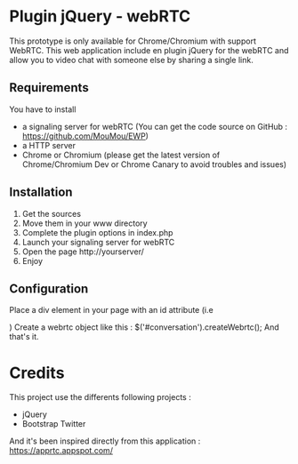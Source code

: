 # Plugin jQuery - webRTC

This prototype is only available for Chrome/Chromium with support WebRTC. This web application include en plugin jQuery for the webRTC and allow you to video chat with someone else by sharing a single link. 

## Requirements

You have to install 

- a signaling server for webRTC (You can get the code source on GitHub : https://github.com/MouMou/EWP)
- a HTTP server
- Chrome or Chromium (please get the latest version of Chrome/Chromium Dev or Chrome Canary to avoid troubles and issues)

## Installation

1. Get the sources
2. Move them in your www directory
3. Complete the plugin options in index.php
4. Launch your signaling server for webRTC
5. Open the page http://yourserver/
6. Enjoy

## Configuration

Place a div element in your page with an id attribute (i.e <div id="#conversation"></div>)
Create a webrtc object like this : $('#conversation').createWebrtc();
And that's it.

# Credits

This project use the differents following projects :

- jQuery
- Bootstrap Twitter

And it's been inspired directly from this application : https://apprtc.appspot.com/